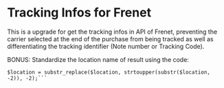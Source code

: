 # Tracking Infos for Frenet

This is a upgrade for get the tracking infos in API of Frenet, preventing the carrier selected at the end of the purchase from being tracked as well as differentiating the tracking identifier (Note number or Tracking Code).

BONUS: Standardize the location name of result using the code:

```$location = ucfirst(strtolower($event['EventLocation']));
$location = substr_replace($location, strtoupper(substr($location, -2)), -2);```
